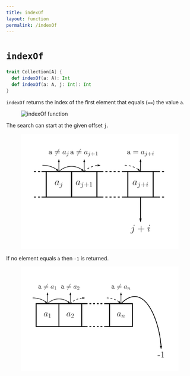 ```yaml
---
title: indexOf
layout: function
permalink: /indexOf
---
```


# `indexOf`

~~~ scala
trait Collection[A] {
  def indexOf(a: A): Int
  def indexOf(a: A, j: Int): Int
}
~~~

`indexOf` returns the index of the first element that equals (`==`) the value `a`.

<figure class="diagram">
  <img src="images/indexOf.1.svg" alt="indexOf function">
  <!-- <figcaption class="diagram-desc"></figcaption> -->
</figure>

The search can start at the given offset `j`.

<figure class="diagram">
  <img src="images/indexOf.2.svg" alt="indexOf function">
  <!-- <figcaption class="diagram-desc"></figcaption> -->
</figure>

If no element equals `a` then `-1` is returned.

<figure class="diagram">
  <img src="images/indexOf.3.svg" alt="indexOf function">
  <!-- <figcaption class="diagram-desc"></figcaption> -->
</figure>
